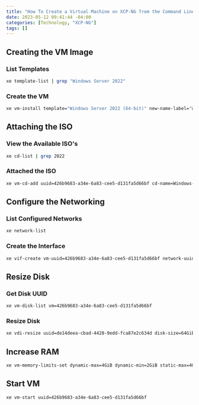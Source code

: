 ```yaml
---
title: "How To Create a Virtual Machine on XCP-NG from the Command Line (Bash)"
date: 2023-05-12 09:41:44 -04:00
categories: [Technology, "XCP-NG"]
tags: []
---
```

## Creating the VM Image
### List Templates
```bash
xe template-list | grep "Windows Server 2022"
```

### Create the VM
```bash
xe vm-install template="Windows Server 2022 (64-bit)" new-name-label="Windows Server"
```

## Attaching the ISO
### View the Available ISO's
```bash
xe cd-list | grep 2022
```

### Attached the ISO
```bash
xe vm-cd-add uuid=426b9683-a34e-6a83-cee5-d131fa5d66bf cd-name=Windows-Server2022.iso device=1
```

## Configure the Networking
### List Configured Networks
```bash
xe network-list
```

### Create the Interface
```bash
xe vif-create vm-uuid=426b9683-a34e-6a83-cee5-d131fa5d66bf network-uuid=6740ed63-ab4b-e86a-01cb-b23c82fc6f12 device=0
```

## Resize Disk
### Get Disk UUID
```bash
xe vm-disk-list vm=426b9683-a34e-6a83-cee5-d131fa5d66bf
```

### Resize Disk
```bash
xe vdi-resize uuid=de14deea-cbad-4428-9edd-fca87e2c634d disk-size=64GiB
```

## Increase RAM
```bash
xe vm-memory-limits-set dynamic-max=4GiB dynamic-min=2GiB static-max=4GiB static-min=2GiB uuid=426b9683-a34e-6a83-cee5-d131fa5d66bf
```

## Start VM
```bash
xe vm-start uuid=426b9683-a34e-6a83-cee5-d131fa5d66bf
```

